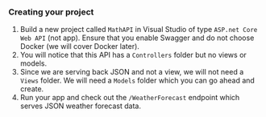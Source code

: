 ### Creating your project

1. Build a new project called `MathAPI` in Visual Studio of type `ASP.net Core Web API` (not app). Ensure that you enable Swagger and do not choose Docker (we will cover Docker later).
1. You will notice that this API has a `Controllers` folder but no views or models.
1. Since we are serving back JSON and not a view, we will not need a `Views` folder. We will need a `Models` folder which you can go ahead and create.
1. Run your app and check out the `/WeatherForecast` endpoint which serves JSON weather forecast data.